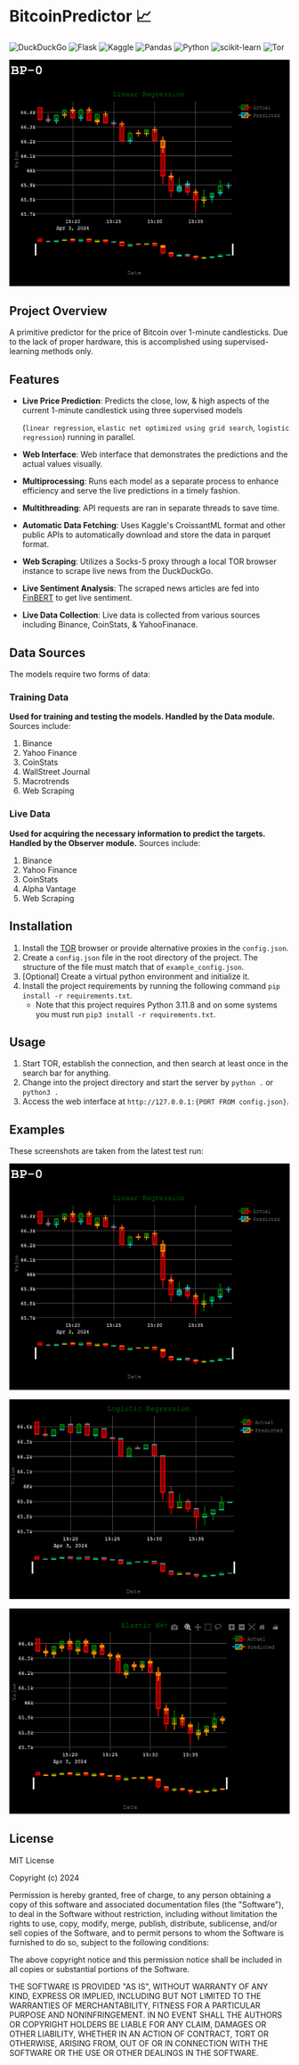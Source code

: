 # BitcoinPredictor 📈

![DuckDuckGo](https://img.shields.io/badge/DuckDuckGo-DE5833?style=for-the-badge&logo=DuckDuckGo&logoColor=white)
![Flask](https://img.shields.io/badge/flask-%23000.svg?style=for-the-badge&logo=flask&logoColor=white)
![Kaggle](https://img.shields.io/badge/Kaggle-035a7d?style=for-the-badge&logo=kaggle&logoColor=white)
![Pandas](https://img.shields.io/badge/pandas-%23150458.svg?style=for-the-badge&logo=pandas&logoColor=white)
![Python](https://img.shields.io/badge/python-3670A0?style=for-the-badge&logo=python&logoColor=ffdd54)
![scikit-learn](https://img.shields.io/badge/scikit--learn-%23F7931E.svg?style=for-the-badge&logo=scikit-learn&logoColor=white)
![Tor](https://img.shields.io/badge/Tor-7D4698?style=for-the-badge&logo=Tor-Browser&logoColor=white)

![main](./screenshots/BP0screen0.png)

## Project Overview

A primitive predictor for the price of Bitcoin over 1-minute candlesticks. Due to the lack of proper hardware, this is accomplished using supervised-learning methods only.

## Features

- **Live Price Prediction**: Predicts the close, low, & high aspects of the current 1-minute candlestick using three supervised models

  (`linear regression`, `elastic net optimized using grid search`, `logistic regression`) running in parallel.
- **Web Interface**: Web interface that demonstrates the predictions and the actual values visually.
- **Multiprocessing**: Runs each model as a separate process to enhance efficiency and serve the live predictions in a timely fashion.
- **Multithreading**: API requests are ran in separate threads to save time.
- **Automatic Data Fetching**: Uses Kaggle's CroissantML format and other public APIs to automatically download and store the data in parquet format.
- **Web Scraping**: Utilizes a Socks-5 proxy through a local TOR browser instance to scrape live news from the DuckDuckGo.
- **Live Sentiment Analysis**: The scraped news articles are fed into [FinBERT](https://huggingface.co/ProsusAI/finbert) to get live sentiment.
- **Live Data Collection**: Live data is collected from various sources including Binance, CoinStats, & YahooFinanace.

## Data Sources

The models require two forms of data:

### Training Data
**Used for training and testing the models. Handled by the Data module.**
Sources include:
1. Binance
2. Yahoo Finance
3. CoinStats
4. WallStreet Journal
5. Macrotrends
6. Web Scraping


### Live Data
**Used for acquiring the necessary information to predict the targets. Handled by the Observer module.**
Sources include:
1. Binance
2. Yahoo Finance
3. CoinStats
4. Alpha Vantage
5. Web Scraping

## Installation

1. Install the [TOR](https://www.torproject.org/download/) browser or provide alternative proxies in the `config.json`.
2. Create a `config.json` file in the root directory of the project. The structure of the file must match that of `example_config.json`.
3. [Optional] Create a virtual python environment and initialize it.
4. Install the project requirements by running the following command `pip install -r requirements.txt`.
    - Note that this project requires Python 3.11.8 and on some systems you must run `pip3 install -r requirements.txt`.

## Usage

1. Start TOR, establish the connection, and then search at least once in the search bar for anything.
2. Change into the project directory and start the server by `python .` or `python3 .`
3. Access the web interface at `http://127.0.0.1:{PORT FROM config.json}`.

## Examples

These screenshots are taken from the latest test run: 

![s0](./screenshots/BP0screen0.png)

![s1](./screenshots/BP0screen1.png)

![s2](./screenshots/BP0screen2.png)

## License

MIT License

Copyright (c) 2024

Permission is hereby granted, free of charge, to any person obtaining a copy of this software and associated documentation files (the "Software"), to deal in the Software without restriction, including without limitation the rights to use, copy, modify, merge, publish, distribute, sublicense, and/or sell copies of the Software, and to permit persons to whom the Software is furnished to do so, subject to the following conditions:

The above copyright notice and this permission notice shall be included in all copies or substantial portions of the Software.

THE SOFTWARE IS PROVIDED "AS IS", WITHOUT WARRANTY OF ANY KIND, EXPRESS OR IMPLIED, INCLUDING BUT NOT LIMITED TO THE WARRANTIES OF MERCHANTABILITY, FITNESS FOR A PARTICULAR PURPOSE AND NONINFRINGEMENT. IN NO EVENT SHALL THE AUTHORS OR COPYRIGHT HOLDERS BE LIABLE FOR ANY CLAIM, DAMAGES OR OTHER LIABILITY, WHETHER IN AN ACTION OF CONTRACT, TORT OR OTHERWISE, ARISING FROM, OUT OF OR IN CONNECTION WITH THE SOFTWARE OR THE USE OR OTHER DEALINGS IN THE SOFTWARE.
